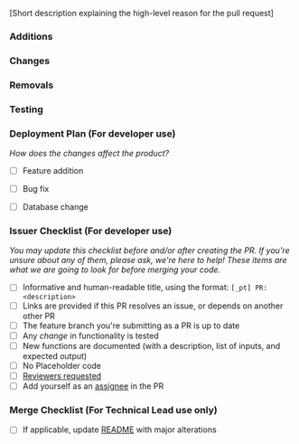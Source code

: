 [Short description explaining the high-level reason for the pull request]

### Additions

### Changes

### Removals

### Testing

### Deployment Plan (For developer use)

_How does the changes affect the product?_
- [ ] Feature addition
- [ ] Bug fix
- [ ] Database change


### Issuer Checklist (For developer use)

_You may update this checklist before and/or after creating the PR. If you're unsure about any of them, please ask, we're here to help! These items are what we are going to look for before merging your code._

- [ ] Informative and human-readable title, using the format: `[_pt] PR: <description>`
- [ ] Links are provided if this PR resolves an issue, or depends on another other PR
- [ ] The feature branch you're submitting as a PR is up to date
- [ ] Any _change_ in functionality is tested
- [ ] New functions are documented (with a description, list of inputs, and expected output)
- [ ] No Placeholder code
- [ ] [Reviewers requested](https://help.github.com/articles/requesting-a-pull-request-review/)
- [ ] Add yourself as an [assignee](https://docs.github.com/en/issues/tracking-your-work-with-issues/assigning-issues-and-pull-requests-to-other-github-users) in the PR

### Merge Checklist (For Technical Lead use only)

- [ ] If applicable, update [README](/README.md) with major alterations
